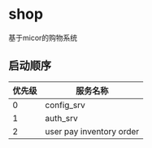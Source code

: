 # shop

基于micor的购物系统

## 启动顺序

| 优先级 | 服务名称 | 
| -------- | -------- |
| 0      | config_srv     | 
| 1      | auth_srv     | 
| 2      | user pay inventory order  |
